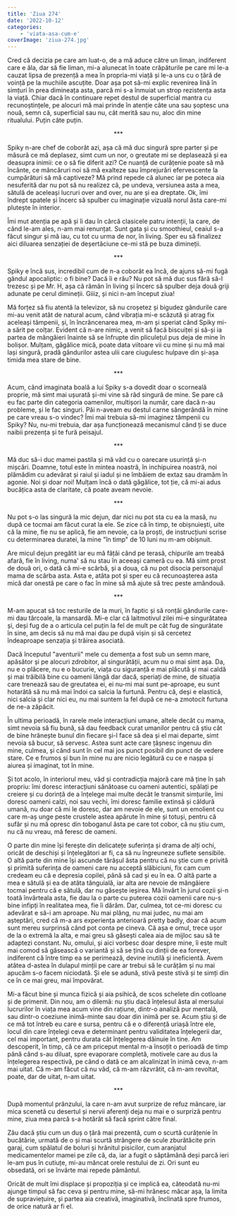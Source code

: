 ```yaml
---
title: 'Ziua 274'
date: '2022-10-12'
categories:
    - 'viata-asa-cum-e'
coverImage: 'ziua-274.jpg'
---
```


Cred că decizia pe care am luat-o, de a mă aduce către un liman, indiferent care e ăla, dar să fie liman, mi-a alunecat în toate crăpăturile pe care mi le-a cauzat lipsa de prezență a mea în propria-mi viață și le-a uns cu o țâră de voință pe la muchiile ascuțite. Doar așa pot să-mi explic revenirea lină în simțuri în prea dimineața asta, parcă mi s-a înmuiat un strop rezistența asta la viață. Chiar dacă în continuare repet destul de superficial mantra cu recunoștințele, pe alocuri mă mai prinde în atenție câte una sau șoptesc una nouă, semn că, superficial sau nu, cât merită sau nu, aloc din mine ritualului. Puțin câte puțin.

<p style="text-align: center;">***</p>

Spiky n-are chef de coborât azi, așa că mă duc singură spre parter și pe măsură ce mă deplasez, simt cum un nor, o greutate mi se deplasează și ea deasupra inimii: ce o să fie diferit azi? Ce nuanță de curățenie poate să mă încânte, ce mâncăruri noi să mă exalteze sau împrejurări efervescente la cumpărături să mă captiveze? Mă prind repede că alunec iar pe poteca aia nesuferită dar nu pot să nu realizez că, pe undeva, versiunea asta a mea, sătulă de aceleași lucruri over and over, nu are și ea dreptate. Ok, îmi îndrept spatele și încerc să spulber cu imaginație vizuală norul ăsta care-mi plutește în interior.

Îmi mut atenția pe apă și îi dau în cârcă clasicele patru intenții, la care, de când le-am ales, n-am mai renunțat. Sunt gata și cu smoothieul, ceaiul s-a făcut singur și mă iau, cu tot cu urma de nor, în living. Sper eu să finalizez aici diluarea senzației de deșertăciune ce-mi stă pe buza dimineții.

<p style="text-align: center;">***</p>

Spiky e încă sus, incredibil cum de n-a coborât ea încă, de ajuns să-mi fugă gândul apocaliptic: o fi bine? Dacă îi e rău? Nu pot să mă duc sus fără să-l trezesc și pe Mr. H, așa că rămân în living și încerc să spulber deja două griji adunate pe cerul dimineții. Giiiz, și nici n-am început ziua!

Mă forțez să fiu atentă la televizor, să nu croșetez și bigudez gândurile care mi-au venit atât de natural acum, când vibrația mi-e scăzută și atrag fix aceleași tâmpenii, și, în încrâncenarea mea, m-am și speriat când Spiky mi-a sărit pe colțar. Evident că n-are nimic, a venit să facă biscuiței și să-și ia partea de mângâieri înainte să se înfrupte din pliculețul pus deja de mine în bolișor. Mulțam, găgălice mică, poate data viitoare vii cu mine și nu mă mai lași singură, pradă gândurilor astea ulii care ciugulesc hulpave din și-așa timida mea stare de bine.

<p style="text-align: center;">***</p>

Acum, când imaginata boală a lui Spiky s-a dovedit doar o scorneală proprie, mă simt mai ușurată și-mi vine să râd singură de mine. Se pare că eu fac parte din categoria oamenilor, multișori la număr, care dacă n-au probleme, și le fac singuri. Păi n-aveam eu destul carne sângerândă în mine pe care vreau s-o vindec? Îmi mai trebuia să-mi imaginez tâmpenii cu Spiky? Nu, nu-mi trebuia, dar așa funcționează mecanismul când ți se duce naibii prezența și te fură peisajul.

<p style="text-align: center;">***</p>

Mă duc să-i duc mamei pastila și mă văd cu o oarecare usurință și-n mișcări. Doamne, totul este în mintea noastră, în inchipuirea noastră, noi plămădim cu adevărat și raiul și iadul și ne îmbăiem de extaz sau dramăm în agonie. Noi și doar noi! Mulțam încă o dată găgălice, tot ție, că mi-ai adus bucățica asta de claritate, că poate aveam nevoie.

<p style="text-align: center;">***</p>

Nu pot s-o las singură la mic dejun, dar nici nu pot sta cu ea la masă, nu după ce tocmai am făcut curat la ele. Se zice că în timp, te obișnuiești, uite că la mine, fie nu se aplică, fie am nevoie, ca la proști, de instrucțiuni scrise cu determinarea duratei, la mine "în timp" de 10 luni nu m-am obișnuit.

Are micul dejun pregătit iar eu mă fâțâi când pe terasă, chipurile am treabă afară, fie în living, numa' să nu stau în aceeași cameră cu ea. Mă simt prost de două ori, o dată că mi-e scârbă, și a doua, că nu pot disocia personajul mama de scârba asta. Asta e, atâta pot și sper eu că recunoașterea asta mică dar onestă pe care o fac în mine să mă ajute să trec peste amândouă.

<p style="text-align: center;">***</p>

M-am apucat să toc resturile de la muri, în faptic și să ronțăi gândurile care-mi dau târcoale, la mansardă. Mi-e clar că laitmotivul zilei mi-e singurătatea și, deși fug de a o articula cel puțin la fel de mult pe cât fug de singurătate în sine, am decis să nu mă mai dau pe după vișin și să cercetez îndeaproape senzația și trăirea asociată.

Dacă începutul "aventurii" mele cu demența a fost sub un semn mare, apăsător și pe alocuri zdrobitor, al singurătății, acum nu o mai simt așa. Da, nu e o plăcere, nu e o bucurie, viața cu siguranță e mai plăcută și mai caldă și mai trăibilă bine cu oameni lângă dar dacă, speriați de mine, de situația care trenează sau de greutatea ei, ei nu-mi mai sunt pe-aproape, eu sunt hotarâtă să nu mă mai îndoi ca salcia la furtună. Pentru că, deși e elastică, nici salcia și clar nici eu, nu mai suntem la fel după ce ne-a zmotocit furtuna de ne-a zăpăcit.

În ultima perioadă, în rarele mele interacțiuni umane, altele decât cu mama, simt nevoia să fiu bună, să dau feedback curat umanilor pentru că știu cât de bine hrănește bunul din fiecare și-l face să dea și el mai departe, simt nevoia să bucur, să servesc. Astea sunt acte care țâșnesc ingenuu din mine, culmea, și când sunt în cel mai jos punct posibil din punct de vedere stare. Ce e frumos și bun în mine nu are nicio legătură cu ce e nașpa și aiurea și imaginat, tot în mine.

Și tot acolo, în interiorul meu, văd și contradicția majoră care mă ține în șah propriu: îmi doresc interacțiuni sănătoase cu oameni autentici, spălați pe creiere și cu dorință de a înțelege mai multe decât le transmit simțurile, îmi doresc oameni calzi, noi sau vechi, îmi doresc familie extinsă și căldură umană, nu doar că mi le doresc, dar am nevoie de ele, sunt un emolient cu care m-aș unge peste crustele astea apărute în mine și totuși, pentru că sufăr și nu mă opresc din toboganul ăsta pe care tot cobor, că nu știu cum, nu că nu vreau, mă feresc de oameni.

O parte din mine își ferește din delicatețe suferința și drama de alți ochi, oricât de deschiși și înțelegători ar fi, ca să nu îngreuneze suflete sensibile. O altă parte din mine își ascunde târâșul ăsta pentru că nu știe cum e privită și primită suferința de oameni care nu acceptă slăbiciuni, fix cam cum credeam eu că e depresia copilei, până să cad și eu în ea. O altă parte a mea e sătulă și ea de atâta tânguială, iar alta are nevoie de mângâiere tocmai pentru că e sătulă, dar nu găsește ieșirea. Mă învârt în jurul cozii și-n toată învârteala asta, fie dau la o parte cu puterea cozii oamenii care nu-s bine infipți în realitatea mea, fie îi dărâm. Dar, culmea, tot ce-mi doresc cu adevărat e să-i am aproape. Nu mai plâng, nu mai judec, nu mai am așteptări, cred că m-a ars experiența anterioară pretty badly, doar că acum sunt mereu surprinsă când pot conta pe cineva. Că așa e omul, trece ușor de la o extremă la alta, e mai greu să găsești calea aia de mijloc sau să te adaptezi constant. Nu, omului, și aici vorbesc doar despre mine, îi este mult mai comod să găsească o variantă și să se țină cu dinții de ea forever, indiferent că între timp ea se perimează, devine inutilă și ineficientă. Avem atâtea d-astea în dulapul minții pe care ar trebui să le curățăm și nu mai apucăm s-o facem niciodată. Și ele se adună, stivă peste stivă și te simți din ce în ce mai greu, mai împovărat.

Mi-a făcut bine și munca fizică și aia psihică, de scos schelete din cotloane și de primenit. Din nou, am o dilemă: nu știu dacă înțelesul ăsta al mersului lucrurilor în viața mea acum vine din rațiune, dintr-o analiză pur mentală, sau dintr-o coeziune inimă-minte sau doar din inimă per se. Acum știu și de ce mă tot întreb eu care e sursa, pentru că e o diferență uriașă între ele, locul din care înțelegi ceva e determinant pentru validitatea înțelegerii dar, cel mai important, pentru durata cât înțelegerea dăinuie în tine. Am descoperit, în timp, că ce am priceput mental m-a însoțit o perioadă de timp până când s-au diluat, spre evaporare completă, motivele care au dus la înțelegerea respectivă, pe când o dată ce am alcalinizat în inimă ceva, n-am mai uitat. Că m-am făcut că nu văd, că m-am răzvrătit, că m-am revoltat, poate, dar de uitat, n-am uitat.

<p style="text-align: center;">***</p>

După momentul prânzului, la care n-am avut surprize de refuz mâncare, iar mica scenetă cu desertul și nervii aferenți deja nu mai e o surpriză pentru mine, ziua mea parcă s-a hotărât să facă sprint către final.

Zău dacă știu cum un duș o țâră mai prezentă, cum o scurtă curățenie în bucătărie, urmată de o și mai scurtă strângere de scule zburătăcite prin garaj, cum spălatul de boluri și hrănitul pisicilor, cum aranjatul medicamentelor mamei pe zile că, da, iar a fugit o săptămână deși parcă ieri le-am pus în cutiuțe, mi-au mâncat orele restului de zi. Ori sunt eu obsedată, ori se învârte mai repede pământul.

Oricât de mult îmi displace și propoziția și ce implică ea, câteodată nu-mi ajunge timpul să fac ceva și pentru mine, să-mi hrănesc măcar așa, la limita de supraviețuire, și partea aia creativă, imaginativă, înclinată spre frumos, de orice natură ar fi el.
